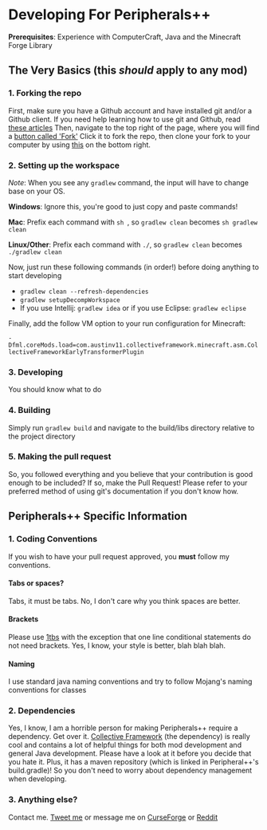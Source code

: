 Developing For Peripherals++
============================

**Prerequisites**: Experience with ComputerCraft, Java and the Minecraft Forge Library

## The Very Basics (this *should* apply to any mod)

### 1. Forking the repo

First, make sure you have a Github account and have installed git and/or a Github client.
If you need help learning how to use git and Github, read [these articles](https://help.github.com/categories/bootcamp/)
Then, navigate to the top right of the page, where you will find a [button called 'Fork'](http://puu.sh/hjzjc/86344fcf3c.png)
Click it to fork the repo, then clone your fork to your computer by using [this](http://puu.sh/hjzx4/95c15c59e1.png) on the 
bottom right.

### 2. Setting up the workspace

*Note*: When you see any `gradlew` command, the input will have to change base on your OS.

**Windows**: Ignore this, you're good to just copy and paste commands!

**Mac**: Prefix each command with `sh `, so `gradlew clean` becomes `sh gradlew clean`

**Linux/Other**: Prefix each command with `./`, so `gradlew clean` becomes `./gradlew clean`

Now, just run these following commands (in order!) before doing anything to start developing

* `gradlew clean --refresh-dependencies`
* `gradlew setupDecompWorkspace`
* If you use Intellij: `gradlew idea` or if you use Eclipse: `gradlew eclipse`

Finally, add the follow VM option to your run configuration for Minecraft:

`-Dfml.coreMods.load=com.austinv11.collectiveframework.minecraft.asm.CollectiveFrameworkEarlyTransformerPlugin`

### 3. Developing

You should know what to do

### 4. Building

Simply run `gradlew build` and navigate to the build/libs directory relative to the project directory

### 5. Making the pull request

So, you followed everything and you believe that your contribution is good enough to be included? If so, make the Pull Request!
Please refer to your preferred method of using git's documentation if you don't know how.

## Peripherals++ Specific Information

### 1. Coding Conventions

If you wish to have your pull request approved, you **must** follow my conventions.

#### Tabs or spaces?

Tabs, it must be tabs. No, I don't care why you think spaces are better.

#### Brackets

Please use [1tbs](http://en.wikipedia.org/wiki/Indent_style#Variant:_1TBS) with the exception that one line conditional
statements do not need brackets. Yes, I know, your style is better, blah blah blah.

#### Naming

I use standard java naming conventions and try to follow Mojang's naming conventions for classes

### 2. Dependencies

Yes, I know, I am a horrible person for making Peripherals++ require a dependency. Get over it. [Collective Framework](https://github.com/austinv11/CollectiveFramework)
(the dependency) is really cool and contains a lot of helpful things for both mod development and general Java development.
Please have a look at it before you decide that you hate it. Plus, it has a maven repository (which is linked in Peripheral++'s
build.gradle)! So you don't need to worry about dependency management when developing.

### 3. Anything else?

Contact me. [Tweet me](https://twitter.com/amanv111) or message me on [CurseForge](http://minecraft.curseforge.com/members/austinv11)
or [Reddit](https://www.reddit.com/user/austinv11)
